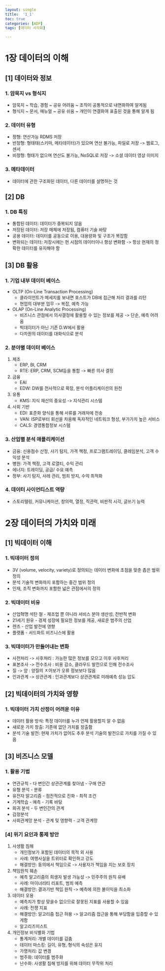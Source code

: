 ```yaml
---
layout: single
title:  '1_1'
toc: true
categories: [ADP]
tags: [데이터 시각화]

---
```


# 1장 데이터의 이해

## [1] 데이터와 정보

### 1. 암묵지 vs 형식지

- 암묵지 ~ 학습, 경험 ~ 공유 어려움 ~ 조직이 공통적으로 내면화하여 알게됨
- 형식지 ~ 문서, 매뉴얼 ~ 공유 쉬움 ~ 개인이 연결화여 표출된 것을 통해 알게 됨

### 2. 데이터 유형

- 정형: 연산가능 RDMS 저장
- 반정형: 형태태(스키마, 메타데이터)가 있으며 연산 불가능, 파일로 저장 -> 웹로그, 센서
- 비정형: 형태가 없으며 연산도 불가능, NoSQL로 저장 -> 소셜 데이터 영상 이미지

### 3. 메타데이터

- 데이터에 관한 구조화된 데이터, 다른 데이터를 설명하는 것

## [2] DB

### 1. DB 특징

- 통합된 데이터: 데이터가 중복되지 않음
- 저장된 데이터: 저장 매체에 저장됨, 컴퓨터 기술 바탕
- 공용 데이터: 데이터를 공동으로 이용, 대용량화 및 구조가 복잡함
- 변화되는 데이터: 저장시에는 현 시점의 데이터이나 항상 변화함 -> 항상 현재의 정확한 데이터를 유지해야 함

##  [3] DB 활용

### 1. 기업 내부 데이터 베이스

- OLTP (On-Line Transaction Processing)
  - 클라이언트가 메세지를 보내면 호스트가 DB에 접근해 처리 결과를 리턴
  - 현업의 대부분 업무 -> 복잡, 예측 가능
- OLAP (On-Line Analytic Processing)
  - 비즈니스 관점에서 의사결정에 활용할 수 있는 정보를 제공 -> 단순, 예측 어려움
  - 빅데이터가 아닌 기존 D.W에서 활용
  - 다차원의 데이터를 대화식으로 분석

### 2. 분야별 데이터 베이스

1. 제조
   - ERP, BI, CRM
   - RTE: ERP, CRM, SCM등을 통합 -> 빠른 의사 결정
2. 금융
   - EAI
   - EDW: DW를 전사적으로 확장, 분석 어플리케이션의 원천
3. 유통
   - KMS: 지식 재산의 중요성 -> 지식관리 시스템
4. 사회 기반
   - EDI: 표준화 양식을 통해 서류를 거래처에 전송
   - VAN: ISP로부터 회선을 차용해 독자적인 네트워크 형성, 부가가치 높은 서비스
   - CALS: 경영통합정보 시스템

### 3. 산업별 분석 애플리케이션

- 금융: 신용점수 산정, 사기 탐지, 가격 책정, 프로그램트레이딩, 클레임분석, 고객 수익성 분석
- 병원: 가격 책정, 고객 로열티, 수익 관리
- 에너지: 트레이딩, 공급/ 수요 예측
- 정부: 사기 탐지, 사레 관리, 범죄 방지, 수익 최적화

### 4. 데이터 사이언티스트 역량

- 스토리텔링, 커뮤니케이션, 창의력, 열정, 직관력, 비판적 시각, 글쓰기 능력

# 2장 데이터의 가치와 미래

## [1] 빅데이터 이해

### 1. 빅데이터 정의

- 3V (volume, velocity, variety)로 정의되는 데이터 변화에 초점을 맞춘 좁은 범위 정의
- 분석 기술적 변화까지 포함하는 중간 범위 정의
- 인재, 조직 변화까지 포함한 넓은 관점에서의 정의

### 2. 빅데이터 비유

- 산업혁명 석탄 철 - 제조업 뿐 아니라 서비스 분야 생산성, 전반적 변화
- 21세기 원유 - 경제 성장에 필요한 정보를 제공, 새로운 범주의 산업
- 렌즈 - 산업 발전에 영향
- 플랫폼 - 서드파트 비즈니스에 활용

### 3. 빅데이터가 만들어내는 변화

- 사전처리 -> 사후처리 : 가능한 많은 정보를 모으고 이후 사후처리
- 표본조사 -> 전수조사 : 비용 감소, 클라우드 발전으로 인해 전수조사
- 질 -> 양 : 양질의 ㅈ어보가 오류 정보보다 많음
- 인과관계 -> 상관관계 : 인과관계보다 상관관계로 미래예측 성능 압도

## [2] 빅데이터의 가치와 영향

### 1. 빅데이터 가치 산정이 어려운 이유

- 데이터 활용 방식: 특정 데이터를 누가 언제 활용할지 알 수 없음
- 새로운 가치 창출: 기존에 없던 가치를 창출함
- 분석 기술 발전: 현재 가치가 없어도 추후 분석 기술의 발전으로 가치를 가질 수 있음

## [3] 비즈니스 모델

### 1. 활용 기법

- 연관규칙 - 다 변인간 상관관계를 찾아냄 - 구매 연관
- 유형 분석 - 분류
- 유전자 알고리즘 - 점진적으로 진화 - 최적 조건
- 기계학습 - 예측 - 기록 바탕
- 회귀 분석 - 두 변인간의 관계
- 감정분석
- 사회관계망 분석 - 관계 및 영향력 - 고객 관계망

### [4] 위기 요인과 통제 방안

1. 사생활 침해
   - 개인정보가 포함된 데이터의 목적 외 사용
   - 사례: 여행사실을 트위터로 확인하고 강도
   - 해결방안: 동의에서 책임으로 -> 사용자가 책임을 지는 보호 장치
2. 책임원칙 훼손
   - 예측 알고리즘의 희생자 발생 가능성 -> 민주주의 원칙 유배
   - 사례: 마이너리티 리포트, 범죄 예측
   - 해결방안: 결과기반 책임 원칙 -> 예측에 의한 불이익을 최소화
3. 데이터 오용
   - 예측치가 항상 맞을수 없으므로 잘못된 지표를 사용할 수 있음
   - 사례: 전쟁 지표
   - 해결방안: 알고리즘 접근 허용 -> 알고리즘 접근을 통해 부당함을 입증할 수 있게함
   - 알고리즈미스트
4. 개인정보 비식별화 기법
   - 통계처리: 개별 데이터를 감춤
   - 데이터 마스킹: 길이, 유형, 형식의 속성은 유지
   - 가명처리: 값 변경
   - 범주화: 데이터를 범주화
   - 난수화: 사생활 침해 방지를 위해 데이터 무작위 처리
